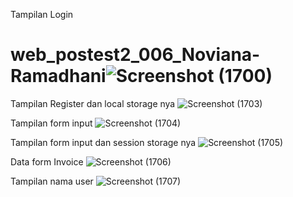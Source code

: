 Tampilan Login
# web_postest2_006_Noviana-Ramadhani![Screenshot (1700)](https://user-images.githubusercontent.com/104152802/227733104-34ac22cd-89df-47b3-b32a-d6e58c7576c2.png)


Tampilan Register dan local storage nya
![Screenshot (1703)](https://user-images.githubusercontent.com/104152802/227733135-a8100c3f-4355-43a6-9f19-34c3300c06b4.png)

Tampilan form input
![Screenshot (1704)](https://user-images.githubusercontent.com/104152802/227733153-a75713b7-523c-43a3-87d3-38ffed0d4207.png)

Tampilan form input dan session storage nya
![Screenshot (1705)](https://user-images.githubusercontent.com/104152802/227733185-c6f8a1d1-1a04-48c0-a365-32ccf1503810.png)


Data form Invoice
![Screenshot (1706)](https://user-images.githubusercontent.com/104152802/227733199-dec363f8-98fa-4be0-bee2-157de06d1a97.png)

Tampilan nama user
![Screenshot (1707)](https://user-images.githubusercontent.com/104152802/227733220-3135cb91-aa90-4ee7-944a-9dcd7e190a90.png)

